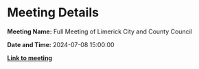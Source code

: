 # Meeting Details

**Meeting Name:** Full Meeting of Limerick City and County Council

**Date and Time:** 2024-07-08 15:00:00

**<a href="https://www.limerick.ie/council/whats-on/full-meeting-of-limerick-city-and-county-council-8" target="_blank">Link to meeting</a>**
